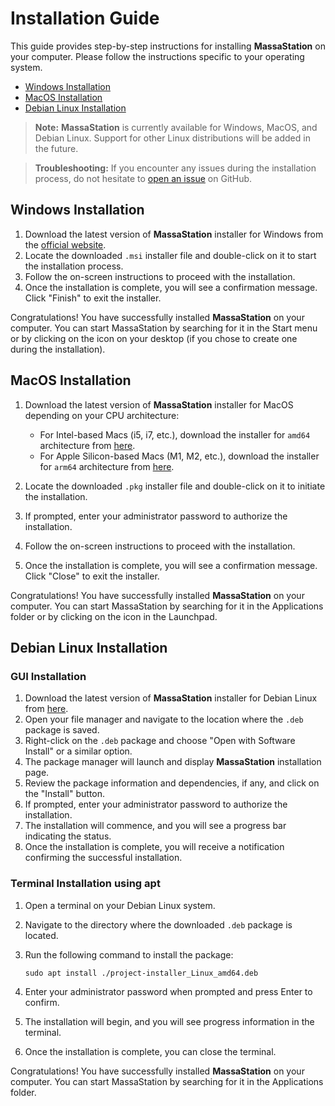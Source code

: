 # Installation Guide

This guide provides step-by-step instructions for installing **MassaStation** on your computer. Please follow the instructions specific to your operating system.

* [Windows Installation](#windows-installation)
* [MacOS Installation](#macos-installation)
* [Debian Linux Installation](#debian-linux-installation)

> **Note:** **MassaStation** is currently available for Windows, MacOS, and Debian Linux. Support for other Linux distributions will be added in the future.

> **Troubleshooting:** If you encounter any issues during the installation process, do not hesitate to [open an issue](https://github.com/massalabs/thyra/issues/new) on GitHub.

## Windows Installation

1. Download the latest version of **MassaStation** installer for Windows from the [official website](https://github.com/test/projectX/releases/latest/download/project-installer_Windows_amd64.msi).
2. Locate the downloaded `.msi` installer file and double-click on it to start the installation process.
3. Follow the on-screen instructions to proceed with the installation.
4. Once the installation is complete, you will see a confirmation message. Click "Finish" to exit the installer.

Congratulations! You have successfully installed **MassaStation** on your computer. You can start MassaStation by searching for it in the Start menu or by clicking on the icon on your desktop (if you chose to create one during the installation).

## MacOS Installation

1. Download the latest version of **MassaStation** installer for MacOS depending on your CPU architecture:

   - For Intel-based Macs (i5, i7, etc.), download the installer for `amd64` architecture from [here](https://github.com/test/projectX/releases/latest/download/project-installer_MacOS_amd64.pkg).
   - For Apple Silicon-based Macs (M1, M2, etc.), download the installer for `arm64` architecture from [here](https://github.com/test/projectX/releases/latest/download/project-installer_MacOS_arm64.pkg).

2. Locate the downloaded `.pkg` installer file and double-click on it to initiate the installation.
3. If prompted, enter your administrator password to authorize the installation.
4. Follow the on-screen instructions to proceed with the installation.
5. Once the installation is complete, you will see a confirmation message. Click "Close" to exit the installer.

Congratulations! You have successfully installed **MassaStation** on your computer. You can start MassaStation by searching for it in the Applications folder or by clicking on the icon in the Launchpad.

## Debian Linux Installation

### GUI Installation

1. Download the latest version of **MassaStation** installer for Debian Linux from [here](https://github.com/test/projectX/releases/latest/download/project-installer_Linux_amd64.deb).
2. Open your file manager and navigate to the location where the `.deb` package is saved.
3. Right-click on the `.deb` package and choose "Open with Software Install" or a similar option.
4. The package manager will launch and display **MassaStation** installation page.
5. Review the package information and dependencies, if any, and click on the "Install" button.
6. If prompted, enter your administrator password to authorize the installation.
7. The installation will commence, and you will see a progress bar indicating the status.
8. Once the installation is complete, you will receive a notification confirming the successful installation.

### Terminal Installation using apt

1. Open a terminal on your Debian Linux system.
2. Navigate to the directory where the downloaded `.deb` package is located.
3. Run the following command to install the package:

   ```
   sudo apt install ./project-installer_Linux_amd64.deb
   ```

4. Enter your administrator password when prompted and press Enter to confirm.
5. The installation will begin, and you will see progress information in the terminal.
6. Once the installation is complete, you can close the terminal.

Congratulations! You have successfully installed **MassaStation** on your computer. You can start MassaStation by searching for it in the Applications folder.
